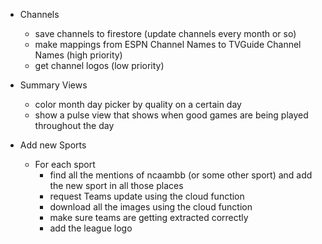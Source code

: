 - Channels
    - save channels to firestore (update channels every month or so)
    - make mappings from ESPN Channel Names to TVGuide Channel Names (high priority)
    - get channel logos (low priority)
- Summary Views
    - color month day picker by quality on a certain day
    - show a pulse view that shows when good games are being played throughout the day

- Add new Sports
    - For each sport
        - find all the mentions of ncaambb (or some other sport) and add the new sport in all those places
        - request Teams update using the cloud function
        - download all the images using the cloud function
        - make sure teams are getting extracted correctly
        - add the league logo
